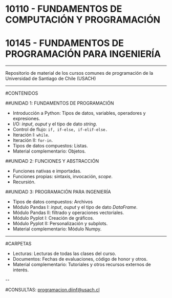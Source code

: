# 10110 - FUNDAMENTOS DE COMPUTACIÓN Y PROGRAMACIÓN
# 10145 - FUNDAMENTOS DE PROGRAMACIÓN PARA INGENIERÍA

---

Repositorio de material de los cursos comunes de programación de la Universidad de Santiago de Chile (USACH)

---

#CONTENIDOS

##UNIDAD 1: FUNDAMENTOS DE PROGRAMACIÓN
* Introducción a Python: Tipos de datos, variables, operadores y expresiones. 
* I/O: *input*, *ouput* y el tipo de dato *string*.
* Control de flujo: `if, if-else, if-elif-else.`
* Iteración I: `while`.
* Iteración II: `for-in`.
* Tipos de datos compuestos: Listas.
* Material complementario: Objetos.

##UNIDAD 2: FUNCIONES Y ABSTRACCIÓN
* Funciones nativas e importadas.
* Funciones propias: sintaxis, invocación, *scope*.
* Recursión.


##UNIDAD 3: PROGRAMACIÓN PARA INGENIERÍA
* Tipos de datos compuestos: Archivos
* Módulo Pandas I: *input*, *ouput* y el tipo de dato *DataFrame*.
* Módulo Pandas II: filtrado y operaciones vectoriales.
* Módulo Pyplot I: Creación de gráficos.
* Módulo Pyplot II: Personalización y subplots.
* Material complementario: Módulo Numpy.

---

#CARPETAS
* Lecturas: Lecturas de todas las clases del curso.
* Documentos: Fechas de evaluaciones, código de honor y otros.
* Material complementario: Tutoriales y otros recursos externos de interés. 

--

#CONSULTAS: programacion.diinf@usach.cl
